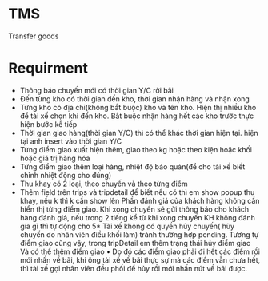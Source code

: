 # TMS
Transfer goods
# Requirment
- Thông báo chuyến mới có thời gian Y/C rời bãi
- Đến từng kho có thời gian đến kho, thời gian nhận hàng và nhận xong
- Từng kho có địa chỉ(không bắt buộc) kho và tên kho. Hiện thị nhiều kho để tài xế chọn khi đến kho. Bắt buộc nhận hàng hết các kho trước thực hiện bước kế tiếp
- Thời gian giao hàng(thời gian Y/C) thì có thể khác thời gian hiện tại. hiện tại anh insert vào thời gian Y/C
- Từng điểm giao xuất hiện thêm, giao theo kg hoặc theo kiện hoặc khối hoặc giá trị hàng hóa
- Từng điểm giao thêm loại hàng, nhiệt độ bảo quản(để cho tài xế biết chỉnh nhiệt động cho đúng)
- Thu khay có 2 loại, theo chuyến và theo từng điểm
- Thêm field trên trips và tripdetail để biết nếu có thì em show popup thu khay, nếu k thì k cần show lên
Phần đánh giá của khách hàng không cần hiển thị từng điểm giao. Khi xong chuyến sẽ gửi thông báo cho khách hàng đánh giá, nếu trong 2 tiếng kể từ khi xong chuyến KH không đánh gía gì thì tự động cho 5*
Tài xế không có quyền hủy chuyến( hùy chuyến do nhân viên điều khối làm) tránh thường hợp pending.
Tương tự điểm giao cũng vậy, trong tripDetail em thêm trạng thái hủy điểm giao
Và có thể thêm điểm giao
• Do đó các điểm giao phải đi hết các điểm rồi mới nhấn về bãi,
khi ông tài xế về bãi thực sự mà các điểm vẫn chưa hết,
thì tài xế gọi nhân viên đều phối để hủy rồi mới nhấn nút về bãi được.
